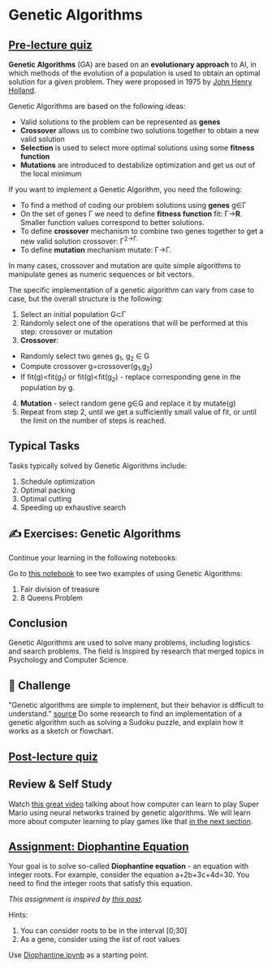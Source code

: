 # Genetic Algorithms

## [Pre-lecture quiz](https://black-ground-0cc93280f.1.azurestaticapps.net/quiz/121)

**Genetic Algorithms** (GA) are based on an **evolutionary approach** to AI, in which methods of the evolution of a population is used to obtain an optimal solution for a given problem. They were proposed in 1975 by [John Henry Holland](https://wikipedia.org/wiki/John_Henry_Holland).

Genetic Algorithms are based on the following ideas:

* Valid solutions to the problem can be represented as **genes**
* **Crossover** allows us to combine two solutions together to obtain a new valid solution
* **Selection** is used to select more optimal solutions using some **fitness function**
* **Mutations** are introduced to destabilize optimization and get us out of the local minimum

If you want to implement a Genetic Algorithm, you need the following:

 * To find a method of coding our problem solutions using **genes** g&in;&Gamma;
 * On the set of genes &Gamma; we need to define **fitness function** fit: &Gamma;&rightarrow;**R**. Smaller function values correspond to better solutions.
 * To define **crossover** mechanism to combine two genes together to get a new valid solution crossover: &Gamma;<sup>2</sub>&rightarrow;&Gamma;.
 * To define **mutation** mechanism mutate: &Gamma;&rightarrow;&Gamma;.

In many cases, crossover and mutation are quite simple algorithms to manipulate genes as numeric sequences or bit vectors.

The specific implementation of a genetic algorithm can vary from case to case, but the overall structure is the following:

1. Select an initial population G&subset;&Gamma;
2. Randomly select one of the operations that will be performed at this step: crossover or mutation
3. **Crossover**:
  * Randomly select two genes g<sub>1</sub>, g<sub>2</sub> &in; G
  * Compute crossover g=crossover(g<sub>1</sub>,g<sub>2</sub>)
  * If fit(g)<fit(g<sub>1</sub>) or fit(g)<fit(g<sub>2</sub>) - replace corresponding gene in the population by g.
4. **Mutation** - select random gene g&in;G and replace it by mutate(g)
5. Repeat from step 2, until we get a sufficiently small value of fit, or until the limit on the number of steps is reached.

## Typical Tasks

Tasks typically solved by Genetic Algorithms include:

1. Schedule optimization
1. Optimal packing
1. Optimal cutting
1. Speeding up exhaustive search

## ✍️ Exercises: Genetic Algorithms

Continue your learning in the following notebooks:

Go to [this notebook](Genetic.ipynb) to see two examples of using Genetic Algorithms:

1. Fair division of treasure
1. 8 Queens Problem

## Conclusion

Genetic Algorithms are used to solve many problems, including logistics and search problems. The field is Inspired by research that merged topics in Psychology and Computer Science. 

## 🚀 Challenge

"Genetic algorithms are simple to implement, but their behavior is difficult to understand." [source](https://wikipedia.org/wiki/Genetic_algorithm) Do some research to find an implementation of a genetic algorithm such as solving a Sudoku puzzle, and explain how it works as a sketch or flowchart.

## [Post-lecture quiz](https://black-ground-0cc93280f.1.azurestaticapps.net/quiz/221)

## Review & Self Study

Watch [this great video](https://www.youtube.com/watch?v=qv6UVOQ0F44) talking about how computer can learn to play Super Mario using neural networks trained by genetic algorithms. We will learn more about computer learning to play games like that [in the next section](../22-DeepRL/README.md).

## [Assignment: Diophantine Equation](Diophantine.ipynb)

Your goal is to solve so-called **Diophantine equation** - an equation with integer roots. For example, consider the equation a+2b+3c+4d=30. You need to find the integer roots that satisfy this equation.

*This assignment is inspired by [this post](https://habr.com/post/128704/).*

Hints:

1. You can consider roots to be in the interval [0;30]
1. As a gene, consider using the list of root values

Use [Diophantine.ipynb](Diophantine.ipynb) as a starting point.
